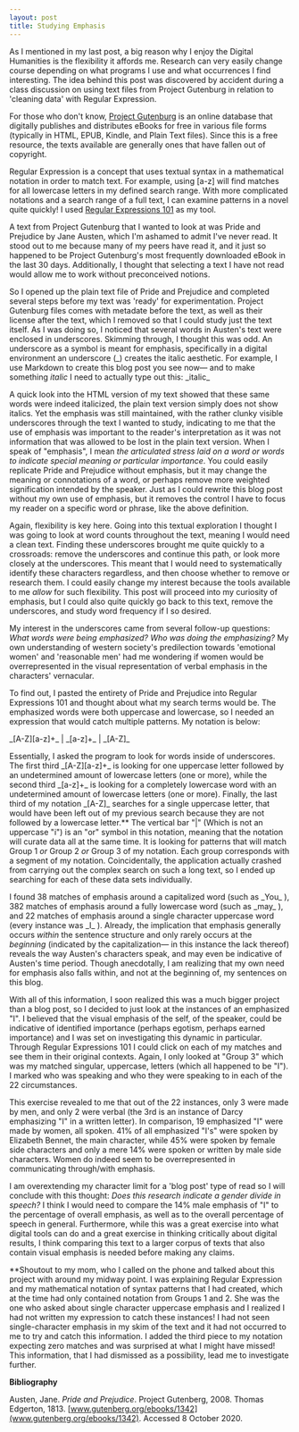 ```yaml
---
layout: post
title: Studying Emphasis
---
```


As I mentioned in my last post, a big reason why I enjoy the Digital Humanities is the flexibility it affords me. Research can very easily change course depending on what programs I use and what occurrences I find interesting. The idea behind this post was discovered by accident during a class discussion on using text files from Project Gutenburg in relation to 'cleaning data' with Regular Expression.

For those who don't know, [Project Gutenburg](https://www.gutenberg.org) is an online database that digitally publishes and distributes eBooks for free in various file forms (typically in HTML, EPUB, Kindle, and Plain Text files). Since this is a free resource, the texts available are generally ones that have fallen out of copyright. 

Regular Expression is a concept that uses textual syntax in a mathematical notation in order to match text. For example, using [a-z] will find matches for all lowercase letters in my defined search range. With more complicated notations and a search range of a full text, I can examine patterns in a novel quite quickly! I used [Regular Expressions 101](https://regex101.com) as my tool.

A text from Project Gutenburg that I wanted to look at was Pride and Prejudice by Jane Austen, which I'm ashamed to admit I've never read. It stood out to me because many of my peers have read it, and it just so happened to be Project Gutenburg's most frequently downloaded eBook in the last 30 days. Additionally, I thought that selecting a text I have not read would allow me to work without preconceived notions.

So I opened up the plain text file of Pride and Prejudice and completed several steps before my text was 'ready' for experimentation. Project Gutenburg files comes with metadate before the text, as well as their license after the text, which I removed so that I could study just the text itself. As I was doing so, I noticed that several words in Austen's text were enclosed in underscores. Skimming through, I thought this was odd. An underscore as a symbol is meant for emphasis, specifically in a digital environment an underscore (\_) creates the italic aesthetic. For example, I use Markdown to create this blog post you see now— and to make something _italic_ I need to actually type out this: \_italic\_

A quick look into the HTML version of my text showed that these same words were indeed italicized, the plain text version simply does not show italics. Yet the emphasis was still maintained, with the rather clunky visible underscores through the text I wanted to study, indicating to me that the use of emphasis was important to the reader's interpretation as it was not information that was allowed to be lost in the plain text version. When I speak of "emphasis", I mean *the articulated stress laid on a word or words to indicate special meaning or particular importance*. You could easily replicate Pride and Prejudice without emphasis, but it may change the meaning or connotations of a word, or perhaps remove more weighted signification intended by the speaker. Just as I could rewrite this blog post without my own use of emphasis, but it removes the control I have to focus my reader on a specific word or phrase, like the above definition.


Again, flexibility is key here. Going into this textual exploration I thought I was going to look at word counts throughout the text, meaning I would need a clean text. Finding these underscores brought me quite quickly to a crossroads: remove the underscores and continue this path, or look more closely at the underscores. This meant that I would need to systematically identify these characters regardless, and then choose whether to remove or research them.
I could easily change my interest because the tools available to me *allow* for such flexibility. This post will proceed into my curiosity of emphasis, but I could also quite quickly go back to this text, remove the underscores, and study word frequency if I so desired.

My interest in the underscores came from several follow-up questions: _What words were being emphasized? Who was doing the emphasizing?_ My own understanding of western society's predilection towards 'emotional women' and 'reasonable men' had me wondering if women would be overrepresented in the visual representation of verbal emphasis in the characters' vernacular. 

To find out, I pasted the entirety of Pride and Prejudice into Regular Expressions 101 and thought about what my search terms would be. The emphasized words were both uppercase and lowercase, so I needed an expression that would catch multiple patterns. My notation is below:

 \_[A-Z][a-z]+\_ \|  \_[a-z]+\_  \|  \_[A-Z]\_

Essentially, I asked the program to look for words inside of underscores. The first third  \_[A-Z][a-z]+\_ is looking for one uppercase letter followed by an undetermined amount of lowercase letters (one or more), while the second third \_[a-z]+\_ is looking for a completely lowercase word with an undetermined amount of lowercase letters (one or more). Finally, the last third of my notation \_[A-Z]\_ searches for a single uppercase letter, that would have been left out of my previous search because they are not followed by a lowercase letter.\** The vertical bar "\|" (Which is not an uppercase "i") is an "or" symbol in this notation, meaning that the notation will curate data all at the same time. It is looking for patterns that will match Group 1 *or* Group 2 *or* Group 3 of my notation. Each group corresponds with a segment of my notation.  Coincidentally, the application actually crashed from carrying out the complex search on such a long text, so I ended up searching for each of these data sets individually.

I found 38 matches of emphasis around a capitalized word (such as \_You\_ ), 382 matches of emphasis around a fully lowercase word (such as \_may\_ ), and 22 matches of emphasis around a single character uppercase word (every instance was \_I\_ ). Already, the implication that emphasis generally occurs _within_ the sentence structure and only rarely occurs at the _beginning_ (indicated by the capitalization— in this instance the lack thereof) reveals the way Austen's characters speak, and may even be indicative of Austen's time period. Though anecdotally, I am realizing that my own need for emphasis also falls within, and not at the beginning of, my sentences on this blog.

With all of this information, I soon realized this was a much bigger project than a blog post, so I decided to just look at the instances of an emphasized "I". I believed that the visual emphasis of the self, of the speaker, could be indicative of identified importance (perhaps egotism, perhaps earned importance) and I was set on investigating this dynamic in particular. Through Regular Expressions 101 I could click on each of my matches and see them in their original contexts. Again, I only looked at "Group 3" which was my matched singular, uppercase, letters (which all happened to be "I"). I marked who was speaking and who they were speaking to in each of the 22 circumstances.

This exercise revealed to me that out of the 22 instances, only 3 were made by men, and only 2 were verbal (the 3rd is an instance of Darcy emphasizing "I" in a written letter). In comparison, 19 emphasized "I" were made by women, all spoken. 41% of all emphasized "I's" were spoken by Elizabeth Bennet, the main character, while 45% were spoken by female side characters and only a mere 14% were spoken or written by male side characters. Women do indeed seem to be overrepresented in communicating through/with emphasis. 

I am overextending my character limit for a 'blog post' type of read so I will conclude with this thought: *Does this research indicate a gender divide in speech?* I think I would need to compare the 14% male emphasis of "I" to the percentage of overall emphasis, as well as to the overall percentage of speech in general. Furthermore, while this was a great exercise into what digital tools can do and a great exercise in thinking critically about digital results, I think comparing this text to a larger corpus of texts that also contain visual emphasis is needed before making any claims.

\**Shoutout to my mom, who I called on the phone and talked about this project with around my midway point. I was explaining Regular Expression and my mathematical notation of syntax patterns that I had created, which at the time had only contained notation from Groups 1 and 2. She was the one who asked about single character uppercase emphasis and I realized I had not written my expression to catch these instances! I had not seen single-character emphasis in my skim of the text and it had not occurred to me to try and catch this information. I added the third piece to my notation expecting zero matches and was surprised at what I might have missed! This information, that I had dismissed as a possibility, lead me to investigate further.

**Bibliography**

Austen, Jane. *Pride and Prejudice*. Project Gutenberg, 2008. Thomas Edgerton, 1813. [www.gutenberg.org/ebooks/1342](www.gutenberg.org/ebooks/1342). Accessed 8 October 2020.